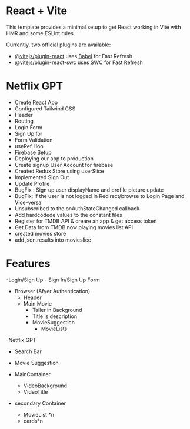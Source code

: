 # React + Vite

This template provides a minimal setup to get React working in Vite with HMR and some ESLint rules.

Currently, two official plugins are available:

- [@vitejs/plugin-react](https://github.com/vitejs/vite-plugin-react/blob/main/packages/plugin-react/README.md) uses [Babel](https://babeljs.io/) for Fast Refresh
- [@vitejs/plugin-react-swc](https://github.com/vitejs/vite-plugin-react-swc) uses [SWC](https://swc.rs/) for Fast Refresh

# Netflix GPT

- Create React App
- Configured Tailwind CSS
- Header
- Routing
- Login Form
- Sign Up for
- Form Validation
- useRef Hoo    
- Firebase Setup
- Deploying our app to production
- Create signup User Account for firebase
- Created Redux Store using userSlice
- Implemented Sign Out
- Update Profile
- BugFix : Sign up user displayName and profile picture update
- BugFix: if the user is not logged in Redirect/browse to Login Page and Vice-versa 
- Unsubscribed to the onAuthStateChanged callback
- Add hardcodede values to the constant files
- Register for TMDB API & creare an app & get access token
- Get  Data from TMDB now playing movies list API
- created movies store
- add json.results into movieslice


# Features
-Login/Sign Up
    - Sign In/Sign Up Form
- Browser (Afyer Authentication)
    - Header
    - Main Movie
        - Tailer in Background
        - Title is description
        - MovieSuggestion
            - MovieLists

-Netflix GPT
  - Search Bar
  - Movie Suggestion


 - MainContainer
    - VideoBackground
    - VideoTitle
 - secondary Container
    - MovieList *n
    - cards*n